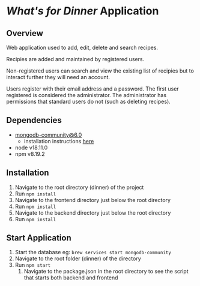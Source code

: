 # *What's for Dinner* Application #  
## Overview ## 
Web application used to add, edit, delete and search recipes.

Recipies are added and maintained by registered users. 

Non-registered users can search and view the existing list of recipies but to interact further they will need an account.

Users register with their email address and a password. The first user registered is considered the administrator.
The administrator has permissions that standard users do not (such as deleting recipes).

## Dependencies ## 
* mongodb-community@6.0
  * installation instructions [here](https://www.mongodb.com/docs/manual/administration/install-community/)
* node v18.11.0
* npm v8.19.2

## Installation ##
1. Navigate to the root directory (dinner) of the project
1. Run `npm install` 
1. Navigate to the frontend directory just below the root directory 
1. Run `npm install`
1. Navigate to the backend directory just below the root directory 
1. Run `npm install`

## Start Application ##
1. Start the database eg: `brew services start mongodb-community`
1. Navigate to the root folder (dinner) of the directory
1. Run `npm start`
    1. Navigate to the package.json in the root directory to see the script that starts both backend and frontend


